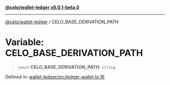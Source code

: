 [**@celo/wallet-ledger v8.0.1-beta.0**](../README.md)

***

[@celo/wallet-ledger](../README.md) / CELO\_BASE\_DERIVATION\_PATH

# Variable: CELO\_BASE\_DERIVATION\_PATH

> `const` **CELO\_BASE\_DERIVATION\_PATH**: `string`

Defined in: [wallet-ledger/src/ledger-wallet.ts:16](https://github.com/celo-org/developer-tooling/blob/master/packages/sdk/wallets/wallet-ledger/src/ledger-wallet.ts#L16)
